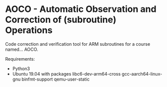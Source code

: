 # AOCO - Automatic Observation and Correction of (subroutine) Operations

Code correction and verification tool for ARM subroutines for a course named... AOCO.

Requirements:
- Python3
- Ubuntu 19.04 with packages libc6-dev-arm64-cross gcc-aarch64-linux-gnu binfmt-support qemu-user-static
